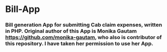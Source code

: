# Bill-App
### Bill generation App for submitting Cab claim expenses, written in PHP. Original author of this App is Monika Gautam https://github.com/monika-gautam, who also is contributor of this repository. I have taken her permission to use her App.
